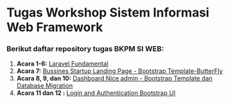 # Tugas Workshop Sistem Informasi Web Framework

### Berikut daftar repository tugas BKPM SI WEB:

1. **Acara 1-6:** [Laravel Fundamental](https://github.com/IlmanNafi11/TugasBKPM-SM-4)
2. **Acara 7:** [Bussines Startup Landing Page - Bootstrap Template-ButterFly ](https://github.com/IlmanNafi11/Bussines-Landing-Page-ButterFly)
3. **Acara 8, 9, dan 10:** [Dashboard Nice admin - Bootstrap Template dan Database Migration](https://github.com/IlmanNafi11/Nice-Admin-Dashboard)
4. **Acara 11 dan 12 :** [Login and Authentication Bootstrap UI](https://github.com/IlmanNafi11/login_auth_ui_bootstrap)
